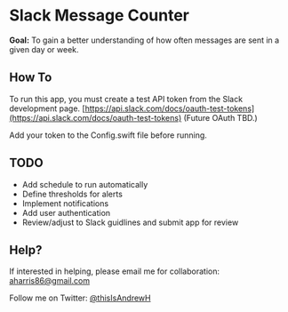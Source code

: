 # Slack Message Counter #
**Goal:** To gain a better understanding of how often messages are sent in a given day or week.
## How To
To run this app, you must create a test API token from the Slack development page. [https://api.slack.com/docs/oauth-test-tokens](https://api.slack.com/docs/oauth-test-tokens) (Future OAuth TBD.)

Add your token to the Config.swift file before running.

## TODO
* Add schedule to run automatically
* Define thresholds for alerts
* Implement notifications
* Add user authentication
* Review/adjust to Slack guidlines and submit app for review

## Help?
If interested in helping, please email me for collaboration: <aharris86@gmail.com>

Follow me on Twitter: [@thisIsAndrewH](http://www.twitter.com/thisIsAndrewH)